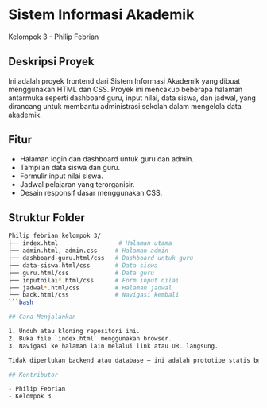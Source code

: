# Sistem Informasi Akademik  
Kelompok 3 - Philip Febrian

## Deskripsi Proyek

Ini adalah proyek frontend dari Sistem Informasi Akademik yang dibuat menggunakan HTML dan CSS. Proyek ini mencakup beberapa halaman antarmuka seperti dashboard guru, input nilai, data siswa, dan jadwal, yang dirancang untuk membantu administrasi sekolah dalam mengelola data akademik.

## Fitur

- Halaman login dan dashboard untuk guru dan admin.
- Tampilan data siswa dan guru.
- Formulir input nilai siswa.
- Jadwal pelajaran yang terorganisir.
- Desain responsif dasar menggunakan CSS.

## Struktur Folder

```bash
Philip febrian_kelompok 3/
├── index.html                 # Halaman utama
├── admin.html, admin.css     # Halaman admin
├── dashboard-guru.html/css   # Dashboard untuk guru
├── data-siswa.html/css       # Data siswa
├── guru.html/css             # Data guru
├── inputnilai*.html/css      # Form input nilai
├── jadwal*.html/css          # Halaman jadwal
└── back.html/css             # Navigasi kembali
```bash

## Cara Menjalankan

1. Unduh atau kloning repositori ini.
2. Buka file `index.html` menggunakan browser.
3. Navigasi ke halaman lain melalui link atau URL langsung.

Tidak diperlukan backend atau database — ini adalah prototipe statis berbasis HTML/CSS.

## Kontributor

- Philip Febrian
- Kelompok 3
